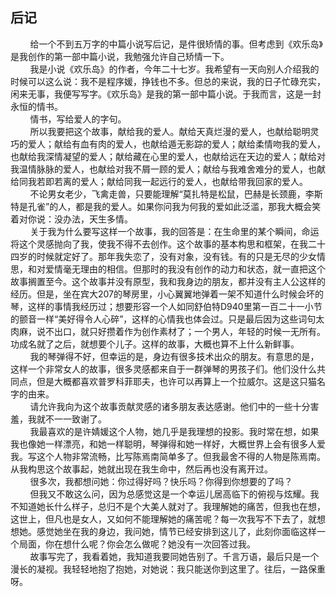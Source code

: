 ## 后记

&nbsp;&nbsp;&nbsp;&nbsp;&nbsp;&nbsp;&nbsp;&nbsp;给一个不到五万字的中篇小说写后记，是件很矫情的事。但考虑到《欢乐岛》是我创作的第一部中篇小说，我勉强允许自己矫情一下。  
&nbsp;&nbsp;&nbsp;&nbsp;&nbsp;&nbsp;&nbsp;&nbsp;我是小说《欢乐岛》的作者，今年二十七岁。我希望有一天向别人介绍我的时候可以这么说：我不是程序媛，挣钱也不多。但总的来说，我的日子忙碌充实，闲来无事，我便写写字。《欢乐岛》是我的第一部中篇小说。于我而言，这是一封永恒的情书。  
&nbsp;&nbsp;&nbsp;&nbsp;&nbsp;&nbsp;&nbsp;&nbsp;情书，写给爱人的字句。  
&nbsp;&nbsp;&nbsp;&nbsp;&nbsp;&nbsp;&nbsp;&nbsp;所以我要把这个故事，献给我的爱人。献给天真烂漫的爱人，也献给聪明灵巧的爱人；献给有血有肉的爱人，也献给遁无影踪的爱人；献给柔情吻我的爱人，也献给我深情凝望的爱人；献给藏在心里的爱人，也献给远在天边的爱人；献给对我温情脉脉的爱人，也献给对我不屑一顾的爱人；献给与我难舍难分的爱人，也献给同我若即若离的爱人；献给同我一起远行的爱人，也献给带我回家的爱人。  
&nbsp;&nbsp;&nbsp;&nbsp;&nbsp;&nbsp;&nbsp;&nbsp;不论男女老少，飞禽走兽，只要能理解“莫扎特是松鼠，巴赫是长颈鹿，李斯特是孔雀”的人，都是我的爱人。如果你问我为何我的爱如此泛滥，那我大概会笑着对你说：没办法，天生多情。  
&nbsp;&nbsp;&nbsp;&nbsp;&nbsp;&nbsp;&nbsp;&nbsp;关于我为什么要写这样一个故事，我的回答是：在生命里的某个瞬间，命运将这个灵感抛向了我，使我不得不去创作。这个故事的基本构思和框架，在我二十四岁的时候就定好了。那年我失恋了，没有对象，没有钱。有的只是无尽的少女情思，和对爱情毫无理由的相信。但那时的我没有创作的动力和状态，就一直把这个故事搁置至今。这个故事并没有原型，我和我身边的朋友，都并没有主人公这样的经历。但是，坐在宾大207的琴房里，小心翼翼地弹着一架不知道什么时候会坏的琴，这样的事情我经历过；想要形容一个人如同舒伯特D940里第一百二十一小节的颤音一样“美好得令人心碎”，这样的心情我也体会过。只是最后因为这些词句太肉麻，说不出口，就只好攒着作为创作素材了；一个男人，年轻的时候一无所有。功成名就了之后，就想要个儿子。这样的故事，大概也算不上什么新鲜事。  
&nbsp;&nbsp;&nbsp;&nbsp;&nbsp;&nbsp;&nbsp;&nbsp;我的琴弹得不好，但幸运的是，身边有很多技术出众的朋友。有意思的是，这样一个非常女人的故事，很多灵感都来自于一群弹琴的男孩子们。他们没什么共同点，但是大概都喜欢普罗科菲耶夫，也许可以再算上一个拉威尔。这是这只猫名字的由来。  
&nbsp;&nbsp;&nbsp;&nbsp;&nbsp;&nbsp;&nbsp;&nbsp;请允许我向为这个故事贡献灵感的诸多朋友表达感谢。他们中的一些十分害羞，我就不一一致谢了。  
&nbsp;&nbsp;&nbsp;&nbsp;&nbsp;&nbsp;&nbsp;&nbsp;我最喜欢的是许婧媛这个人物，她几乎是我理想的投影。我时常在想，如果我也像她一样漂亮，和她一样聪明，琴弹得和她一样好，大概世界上会有很多人爱我。写这个人物非常流畅，比写陈焉南简单多了。但我最舍不得的人物是陈焉南。从我构思这个故事起，她就出现在我生命中，然后再也没有离开过。  
&nbsp;&nbsp;&nbsp;&nbsp;&nbsp;&nbsp;&nbsp;&nbsp;很多次，我都想问她：你过得好吗？快乐吗？你得到你想要的了吗？  
&nbsp;&nbsp;&nbsp;&nbsp;&nbsp;&nbsp;&nbsp;&nbsp;但我又不敢这么问，因为总感觉这是一个幸运儿居高临下的俯视与炫耀。我不知道她长什么样子，总归不是个大美人就对了。我理解她的痛苦，但我也在想，这世上，但凡也是女人，又如何不能理解她的痛苦呢？每一次我写不下去了，就想想她。感觉她坐在我的身边，我问她，情节已经安排到这儿了，此刻你面临这样一个局面，你在想什么呢？你会怎么做呢？她没有一次回答过我。  
&nbsp;&nbsp;&nbsp;&nbsp;&nbsp;&nbsp;&nbsp;&nbsp;故事写完了，我看着她，我知道我要同她告别了。千言万语，最后只是一个漫长的凝视。我轻轻地抱了抱她，对她说：我只能送你到这里了。往后，一路保重呀。  
